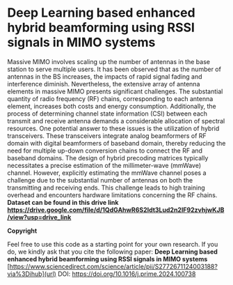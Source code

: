 # Deep Learning based enhanced hybrid beamforming using RSSI signals in MIMO systems
Massive MIMO involves scaling up the number of antennas in the base station to serve multiple users. It has been observed that as the number of antennas in the BS increases, the impacts of rapid signal fading and interference diminish. Nevertheless, the extensive array of antenna elements in massive MIMO presents significant challenges. The substantial quantity of radio frequency (RF) chains, corresponding to each antenna element, increases both costs and energy consumption. Additionally, the process of determining channel state information (CSI) between each transmit and receive antenna demands a considerable allocation of spectral resources. One potential answer to these issues is the utilization of hybrid transceivers. These transceivers integrate analog beamformers of RF domain with digital beamformers of baseband domain, thereby reducing the need for multiple up-down conversion chains to connect the RF and baseband domains. The design of hybrid precoding matrices typically necessitates a precise estimation of the millimeter-wave (mmWave) channel. However, explicitly estimating the mmWave channel poses a challenge due to the substantial number of antennas on both the transmitting and receiving ends. This challenge leads to high training overhead and encounters hardware limitations concerning the RF chains.
**Dataset can be found in this drive link https://drive.google.com/file/d/1QdGAhwR6S2Idt3Lud2n2lF92zvhjwKJB/view?usp=drive_link**

**Copyright**

Feel free to use this code as a starting point for your own research. If you do, we kindly ask that you cite the following paper:
**Deep Learning based enhanced hybrid beamforming using RSSI signals in MIMO systems** [https://www.sciencedirect.com/science/article/pii/S2772671124003188?via%3Dihub](url)
DOI: https://doi.org/10.1016/j.prime.2024.100738
